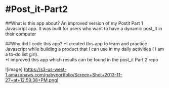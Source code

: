 #Post_it-Part2
=============

##What is this app about?
An improved version of my Postit Part 1 Javascript app.
It was built for users who want to have a dynamic post_it in their computer 

##Why did I code this app?
*I created this app to learn and practice Javascript while building a product that I can use in my daily activities ( I am a to-do list girl).  
*I improved this app which results can be found in the post_it Part 2 repo 

![image] (https://s3-us-west-1.amazonaws.com/gabyportfolio/Screen+Shot+2013-11-27+at+12.59.38+PM.png)


